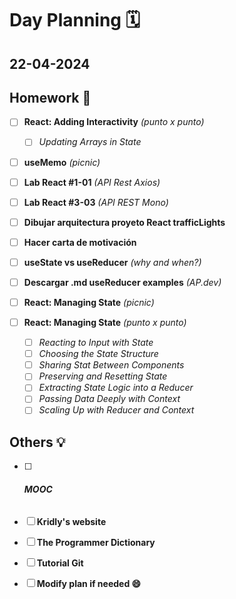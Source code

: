 # Day Planning :spiral_calendar:

## 22-04-2024

## Homework :pencil:

- [ ] **React: Adding Interactivity** *(punto x punto)*
  
  - [ ] *Updating Arrays in State*

- [ ] **useMemo** *(picnic)*

- [ ] **Lab React #1-01** *(API Rest Axios)*

- [ ] **Lab React #3-03** *(API REST Mono)*

- [ ] **Dibujar arquitectura proyeto React trafficLights**

- [ ] **Hacer carta de motivación**

- [ ] **useState vs useReducer** *(why and when?)*

- [ ] **Descargar .md useReducer examples** *(AP.dev)*
  
  

- [ ] **React: Managing State** *(picnic)*

- [ ] **React: Managing State** *(punto x punto)*
  
  - [ ] *Reacting to Input with State*
  - [ ] *Choosing the State Structure*
  - [ ] *Sharing Stat Between Components*
  - [ ] *Preserving and Resetting State*
  - [ ] *Extracting State Logic into a Reducer*
  - [ ] *Passing Data Deeply with Context*
  - [ ] *Scaling Up with Reducer and Context*

## Others :bulb:

- [ ] ###### **MOOC**

- [ ] **Kridly's website**

- [ ] **The Programmer Dictionary**

- [ ] **Tutorial Git**

- [ ] **Modify plan if needed :smile:**
